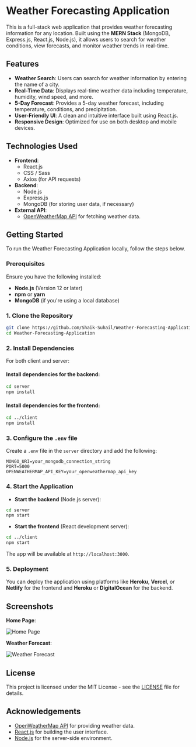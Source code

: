 
# Weather Forecasting Application

This is a full-stack web application that provides weather forecasting information for any location. Built using the **MERN Stack** (MongoDB, Express.js, React.js, Node.js), it allows users to search for weather conditions, view forecasts, and monitor weather trends in real-time.

## Features

- **Weather Search**: Users can search for weather information by entering the name of a city.
- **Real-Time Data**: Displays real-time weather data including temperature, humidity, wind speed, and more.
- **5-Day Forecast**: Provides a 5-day weather forecast, including temperature, conditions, and precipitation.
- **User-Friendly UI**: A clean and intuitive interface built using React.js.
- **Responsive Design**: Optimized for use on both desktop and mobile devices.

## Technologies Used

- **Frontend**:
  - React.js
  - CSS / Sass
  - Axios (for API requests)
- **Backend**:
  - Node.js
  - Express.js
  - MongoDB (for storing user data, if necessary)
- **External API**:
  - [OpenWeatherMap API](https://openweathermap.org/api) for fetching weather data.

## Getting Started

To run the Weather Forecasting Application locally, follow the steps below.

### Prerequisites

Ensure you have the following installed:

- **Node.js** (Version 12 or later)
- **npm** or **yarn**
- **MongoDB** (if you're using a local database)

### 1. Clone the Repository

```bash
git clone https://github.com/Shaik-Suhail/Weather-Forecasting-Application.git
cd Weather-Forecasting-Application
```

### 2. Install Dependencies

For both client and server:

#### Install dependencies for the backend:

```bash
cd server
npm install
```

#### Install dependencies for the frontend:

```bash
cd ../client
npm install
```

### 3. Configure the `.env` file

Create a `.env` file in the `server` directory and add the following:

```env
MONGO_URI=your_mongodb_connection_string
PORT=5000
OPENWEATHERMAP_API_KEY=your_openweathermap_api_key
```

### 4. Start the Application

- **Start the backend** (Node.js server):

```bash
cd server
npm start
```

- **Start the frontend** (React development server):

```bash
cd ../client
npm start
```

The app will be available at `http://localhost:3000`.

### 5. Deployment

You can deploy the application using platforms like **Heroku**, **Vercel**, or **Netlify** for the frontend and **Heroku** or **DigitalOcean** for the backend.

## Screenshots

**Home Page**:

![Home Page](path/to/homepage-screenshot.png)

**Weather Forecast**:

![Weather Forecast](path/to/forecast-screenshot.png)

## License

This project is licensed under the MIT License - see the [LICENSE](LICENSE) file for details.

## Acknowledgements

- [OpenWeatherMap API](https://openweathermap.org/api) for providing weather data.
- [React.js](https://reactjs.org/) for building the user interface.
- [Node.js](https://nodejs.org/) for the server-side environment.
  
